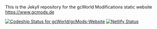 This is the Jekyll repository for the gcWorld Modifications static website https://www.gcmods.de

[ ![Codeship Status for gcWorld/gcMods-Website](https://app.codeship.com/projects/1c6d5400-4733-0136-3dd8-2e579038a130/status?branch=master)](https://app.codeship.com/projects/292267) [![Netlify Status](https://api.netlify.com/api/v1/badges/fe3ffcc8-c94a-4fce-af4b-f030d8903bd9/deploy-status)](https://app.netlify.com/sites/cobbler-ferret-21574/deploys)
